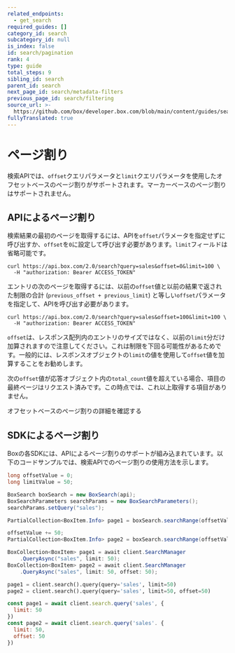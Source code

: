```yaml
---
related_endpoints:
  - get_search
required_guides: []
category_id: search
subcategory_id: null
is_index: false
id: search/pagination
rank: 4
type: guide
total_steps: 9
sibling_id: search
parent_id: search
next_page_id: search/metadata-filters
previous_page_id: search/filtering
source_url: >-
  https://github.com/box/developer.box.com/blob/main/content/guides/search/4-pagination.md
fullyTranslated: true
---
```

# ページ割り

検索APIでは、`offset`クエリパラメータと`limit`クエリパラメータを使用したオフセットベースのページ割りがサポートされます。マーカーベースのページ割りはサポートされません。

## APIによるページ割り

検索結果の最初のページを取得するには、APIを`offset`パラメータを指定せずに呼び出すか、`offset`を`0`に設定して呼び出す必要があります。`limit`フィールドは省略可能です。

```curl
curl https://api.box.com/2.0/search?query=sales&offset=0&limit=100 \
  -H "authorization: Bearer ACCESS_TOKEN"
```

エントリの次のページを取得するには、以前の`offset`値と以前の結果で返された制限の合計 (`previous_offset + previous_limit`) と等しい`offset`パラメータを指定して、APIを呼び出す必要があります。

```curl
curl https://api.box.com/2.0/search?query=sales&offset=100&limit=100 \
  -H "authorization: Bearer ACCESS_TOKEN"
```

<Message type="notice">

`offset`は、レスポンス配列内のエントリのサイズではなく、以前の`limit`分だけ加算されますので注意してください。これは制限を下回る可能性があるためです。一般的には、レスポンスオブジェクトの`limit`の値を使用して`offset`値を加算することをお勧めします。

</Message>

次の`offset`値が応答オブジェクト内の`total_count`値を超えている場合、項目の最終ページはリクエスト済みです。この時点では、これ以上取得する項目がありません。

<CTA to="g://api-calls/pagination/offset-based">

オフセットベースのページ割りの詳細を確認する

</CTA>

## SDKによるページ割り

Boxの各SDKには、APIによるページ割りのサポートが組み込まれています。以下のコードサンプルでは、検索APIでのページ割りの使用方法を示します。

<!-- markdownlint-disable line-length -->

<Tabs>

<Tab title="Java">

```java
long offsetValue = 0;
long limitValue = 50;

BoxSearch boxSearch = new BoxSearch(api);
BoxSearchParameters searchParams = new BoxSearchParameters();
searchParams.setQuery("sales");

PartialCollection<BoxItem.Info> page1 = boxSearch.searchRange(offsetValue, limitValue, searchParams);

offsetValue += 50;
PartialCollection<BoxItem.Info> page2 = boxSearch.searchRange(offsetValue, limitValue, searchParams);
```

</Tab>

<Tab title=".NET">

```csharp
BoxCollection<BoxItem> page1 = await client.SearchManager
    .QueryAsync("sales", limit: 50);
BoxCollection<BoxItem> page2 = await client.SearchManager
    .QueryAsync("sales", limit: 50, offset: 50);
```

</Tab>

<Tab title="Python">

```py
page1 = client.search().query(query='sales', limit=50)
page2 = client.search().query(query='sales', limit=50, offset=50)
```

</Tab>

<Tab title="Node">

```js
const page1 = await client.search.query('sales', {
  limit: 50
})
const page2 = await client.search.query('sales'. {
  limit: 50,
  offset: 50
})
```

</Tab>

</Tabs>

<!-- markdownlint-enable line-length -->
